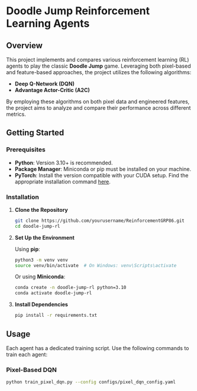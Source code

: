 # Doodle Jump Reinforcement Learning Agents

## Overview

This project implements and compares various reinforcement learning (RL) agents to play the classic **Doodle Jump** game. Leveraging both pixel-based and feature-based approaches, the project utilizes the following algorithms:

- **Deep Q-Network (DQN)**
- **Advantage Actor-Critic (A2C)**

By employing these algorithms on both pixel data and engineered features, the project aims to analyze and compare their performance across different metrics.

## Getting Started

### Prerequisites

- **Python**: Version 3.10+ is recommended.
- **Package Manager**: Miniconda or pip must be installed on your machine.
- **PyTorch**: Install the version compatible with your CUDA setup. Find the appropriate installation command [here](https://pytorch.org/get-started/previous-versions/).

### Installation

1. **Clone the Repository**

    ```bash
    git clone https://github.com/yourusername/ReinforcementGRP86.git
    cd doodle-jump-rl
    ```
2. **Set Up the Environment**

    Using **pip**:

    ```bash
    python3 -m venv venv
    source venv/bin/activate  # On Windows: venv\Scripts\activate
    ```

    Or using **Miniconda**:

    ```bash
    conda create -n doodle-jump-rl python=3.10
    conda activate doodle-jump-rl
    ```

3. **Install Dependencies**

    ```bash
    pip install -r requirements.txt
    ```

## Usage


Each agent has a dedicated training script. Use the following commands to train each agent:

### Pixel-Based DQN

```bash
python train_pixel_dqn.py --config configs/pixel_dqn_config.yaml
